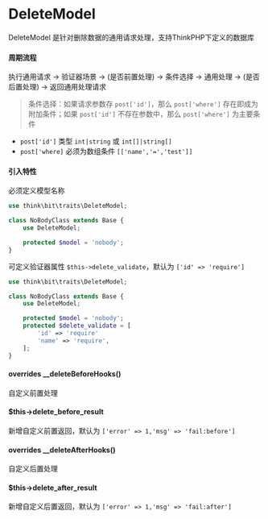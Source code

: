 # DeleteModel

DeleteModel 是针对删除数据的通用请求处理，支持ThinkPHP下定义的数据库

#### 周期流程

执行通用请求 -> 验证器场景 -> (是否前置处理) -> 条件选择 -> 通用处理 -> (是否后置处理) -> 返回通用处理请求

> 条件选择：如果请求参数存 `post['id']`，那么 `post['where']` 存在即成为附加条件；如果 `post['id']` 不存在参数中，那么 `post['where']` 为主要条件

- `post['id']` 类型 `int|string` 或 `int[]|string[]`
- `post['where]` 必须为数组条件 `[['name','=','test']]`

#### 引入特性

必须定义模型名称

```php
use think\bit\traits\DeleteModel;

class NoBodyClass extends Base {
    use DeleteModel;

    protected $model = 'nobody';
}
```

可定义验证器属性 `$this->delete_validate`，默认为 `['id' => 'require']`

```php
use think\bit\traits\DeleteModel;

class NoBodyClass extends Base {
    use DeleteModel;

    protected $model = 'nobody';
    protected $delete_validate = [
        'id' => 'require'
        'name' => 'require',
    ];
}
```

#### overrides __deleteBeforeHooks()

自定义前置处理

#### $this->delete_before_result

新增自定义前置返回，默认为 `['error' => 1,'msg' => 'fail:before']`

#### overrides __deleteAfterHooks()

自定义后置处理

#### $this->delete_after_result

新增自定义后置返回，默认为 `['error' => 1,'msg' => 'fail:after']`